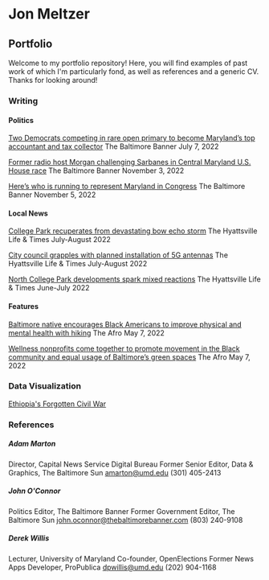 # Jon Meltzer
## Portfolio

Welcome to my portfolio repository! Here, you will find examples of past work of which I'm particularly fond, as well as references and a generic CV. Thanks for looking around!

### Writing
#### Politics
[Two Democrats competing in rare open primary to become Maryland’s top accountant and tax collector](https://www.thebaltimorebanner.com/politics-power/state-government/two-democrats-competing-in-rare-open-primary-to-become-marylands-top-accountant-and-tax-collector-OVP2RKH44JF5HHO2XVO5VMHQBM/)
The Baltimore Banner
July 7, 2022

[Former radio host Morgan challenging Sarbanes in Central Maryland U.S. House race](https://www.thebaltimorebanner.com/politics-power/national-politics/3rd-congressional-district-morgan-sarbanes-4JU3ESZHLNAYVDD3LTSMR3IV3U/)
The Baltimore Banner
November 3, 2022

[Here’s who is running to represent Maryland in Congress](https://www.thebaltimorebanner.com/politics-power/national-politics/heres-who-is-running-to-represent-maryland-in-congress-3CFZQ63BEJDMZIQT5VMVRMDASQ/)
The Baltimore Banner
November 5, 2022

#### Local News
[College Park recuperates from devastating bow echo storm](https://streetcarsuburbs.news/college-park-recuperates-from-devastating-bow-echo-storm/)
The Hyattsville Life & Times
July-August 2022

[City council grapples with planned installation of 5G antennas](https://streetcarsuburbs.news/city-council-grapples-with-planned-installation-of-5g-antennas/)
The Hyattsville Life & Times
July-August 2022

[North College Park developments spark mixed reactions](https://streetcarsuburbs.news/north-college-park-developments-spark-mixed-reactions/)
The Hyattsville Life & Times
June-July 2022

#### Features
[Baltimore native encourages Black Americans to improve physical and mental health with hiking](https://afro.com/baltimore-native-encourages-black-americans-to-improvephysical-and-mental-health-with-hiking/)
The Afro
May 7, 2022

[Wellness nonprofits come together to promote movement in the Black community and equal usage of Baltimore’s green spaces](https://afro.com/wellness-nonprofits-come-together-to-promote-movement-in-the-black-community-and-equal-usage-of-baltimores-green-spaces/)
The Afro
May 7, 2022

### Data Visualization
[Ethiopia's Forgotten Civil War]()


### References
##### Adam Marton
Director, Capital News Service Digital Bureau
Former Senior Editor, Data & Graphics, The Baltimore Sun
amarton@umd.edu
(301) 405-2413

##### John O'Connor
Politics Editor, The Baltimore Banner
Former Government Editor, The Baltimore Sun
john.oconnor@thebaltimorebanner.com
(803) 240-9108

##### Derek Willis
Lecturer, University of Maryland
Co-founder, OpenElections
Former News Apps Developer, ProPublica
dpwillis@umd.edu
(202) 904-1168